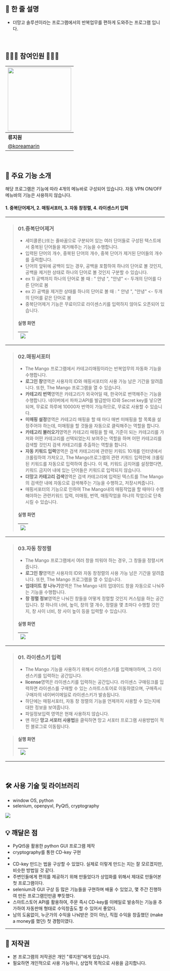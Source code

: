 ## 🌾 한 줄 설명
- 더망고 솔루션이라는 프로그램에서의 반복업무를 편하게 도와주는 프로그램 입니다.
<br>



## 🧑🏻‍💻 참여인원 👩🏻‍💻  

><p align = "center">

| <img src="https://avatars.githubusercontent.com/u/110477854?s=400&u=46e5a133431ac49df4503dca67936937a813edb7&v=4" width="200"> |
| ---------------------------------------------------------------------------- |
| **류지원**                                                                   |
| [@koreamarin](https://github.com/koreamarin)                                 |

></p>

<br>

## 📖 주요 기능 소개
해당 프로그램은 기능에 따라 4개의 메뉴바로 구성되어 있습니다. 자동 VPN ON/OFF 메뉴바의 기능은 사용하지 않습니다.
#### 1. 중복단어제거, 2. 매핑서포터, 3. 자동 창정렬, 4. 라이센스키 입력

---

>### 01.중복단어제거
> - 세미콜론(;)또는 줄바꿈으로 구분되어 있는 여러 단어들로 구성된 텍스트에서 중복된 단어들을 제거해주는 기능을 수행합니다.
> - 입력된 단어의 개수, 중복된 단어의 개수, 중복 단어가 제거된 단어들의 개수를 출력합니다.
> - 단어의 앞뒤에 공백이 있는 경우, 공백을 포함하여 하나의 단어로 볼 것인지, 공백을 제거한 상태로 하나의 단어로 볼 것인지 구분할 수 있습니다.
> - ex 1) 공백까지 하나의 단어로 볼 때 : " 안녕 ", "안녕" <- 두개의 단어를 다른 단어로 봄
> - ex 2) 공백을 제거한 상태를 하나의 단어로 볼 때 : " 안녕 ", "안녕" <- 두개의 단어를 같은 단어로 봄
> - 중복단어제거 기능은 무료이므로 라이센스키를 입력하지 않아도 오픈되어 있습니다.
>#### 실행 화면
>|<img src="https://github.com/koreamarin/03.mango_supporter/assets/110477854/634ed9c3-e5cf-4694-92c1-f1624efd3841">|
>| ------------------------------------------------------- |

---

>### 02.매핑서포터
> - The Mango 프로그램에서 카테고리매핑이라는 반복업무의 자동화 기능을 수행합니다.
> - <b>로그인 창</b>영역은 사용자의 ID와 매핑서포터의 사용 가능 남은 기간을 알려줍니다. 또한, The Mango 프로그램을 열 수 있습니다.
> - <b>카테고리 번역</b>영역은 카테고리가 외국어일 때, 한국어로 번역해주는 기능을 수행합니다. 네이버에서 파파고API를 발급받아 ID와 Secret key를 넣으면 되며, 무료로 하루에 10000자 번역이 가능하므로, 무료로 사용할 수 있습니다.
> - <b>미매핑 설정</b>영역은 카테고리 매핑을 할 때 마다 매번 미매핑을 할 목록을 설정주어야 하는데, 미매핑을 할 것들을 자동으로 클릭해주는 역할을 합니다.
> - <b>카테고리 불러오기</b>영역은 카테고리 매핑을 할 때, 기준이 되는 카테고리를 가져와 어떤 카테고리를 선택되었는지 보여주는 역할을 하며 어떤 카테고리를 검색할 것인지 검색 카테고리를 추출하는 역할을 합니다.
> - <b>자동 키워드 입력</b>영역은 검색 카테고리에 관련된 키워드 10개를 인터넷에서 크롤링하여 가져오고, The Mango프로그램의 관련 키워드 입력란에 크롤링된 키워드를 자동으로 입력하여 줍니다. 이 때, 키워드 금지어를 설정했다면, 키워드 금지어 내에 있는 단어들은 키워드로 입력되지 않습니다.
> - <b>더망고 카테고리 검색</b>영역은 검색 카테고리에 입력된 텍스트를 The Mango의 검색란 내에 자동으로 검색해주는 기능을 수행하고, 저장시켜줍니다.
> - 매핑서포터의 기능으로 인하여 The Mango내의 매핑작업을 할 때마다 수행해야하는 관련키워드 입력, 미매핑, 번역, 매핑작업을 하나의 작업으로 단축시킬 수 있습니다.
>#### 실행 화면
>|<img src="https://github.com/koreamarin/03.mango_supporter/assets/110477854/d5742cc1-6b08-4f88-ba3f-62deeaace132">|
>| ------------------------------------------------------- |

---

>### 03.자동 창정렬
> - The Mango 프로그램에서 여러 창을 띄워야 하는 경우, 그 창들을 정렬시켜 줍니다.
> - <b>로그인 창</b>영역은 사용자의 ID와 자동 창정렬의 사용 가능 남은 기간을 알려줍니다. 또한, The Mango 프로그램을 열 수 있습니다.
> - <b>업데이트 창 나누기</b>영역은 The Mango 내의 업데이드 창을 자동으로 나눠주는 기능을 수행합니다.
> - <b>창 정렬 정보</b>영역은 나눠진 창들을 어떻게 정렬할 것인지 커스텀을 하는 공간입니다. 창 하나의 너비, 높이, 창의 열 개수, 정렬을 몇 초마다 수행할 것인지, 창 사이 너비, 창 사이 높이 등을 입력할 수 있습니다.
>#### 실행 화면
>|<img src="https://github.com/koreamarin/03.mango_supporter/assets/110477854/72f9ad59-13ef-487e-8f3d-7ce31bacb632">|
>| ------------------------------------------------------- |

---

>### 01. 라이센스키 입력
> - The Mango 기능을 사용하기 위해서 라이센스키를 입력해야하며, 그 라이센스키를 입력하는 공간입니다.
> - <b>license</b>영역은 라이센스키를 입력하는 공간입니다. 라이센스 구매링크를 입력하면 라이센스를 구매할 수 있는 스마트스토어로 이동하였으며, 구매즉시 구매자의 네이버이메일로 라이센스키가 발송됩니다.
> - 하단에는 매핑서포터, 자동 창 정렬의 기능을 언제까지 사용할 수 있는지에 대한 정보을 보여줍니다.
> - 파일정보입력 영역은 현재 사용하지 않습니다.
> - 맨 하단 <b>망고 서포터 사용법</b>을 클릭하면 망고 서포터 프로그램 사용방법이 적힌 블로그로 이동됩니다.

>#### 실행 화면
>|<img src="https://github.com/koreamarin/03.mango_supporter/assets/110477854/ed70dcc3-d822-42cf-96f7-5c375f96c3d2">|
>| ------------------------------------------------------- |

---

<br>

## 🛠️ 사용 기술 및 라이브러리
- window OS, python
- selenium, openpyxl, PyQt5, cryptography
<img src="https://github.com/koreamarin/03.mango_supporter/assets/110477854/d6e7def4-657b-498b-8564-04badaa70a5a">

<br>

## 💡 깨달은 점
- PyQt5을 활용한 python GUI 프로그램 제작
- cryptography를 통한 CD-key 구현
- 
- CD-key 만드는 법을 구상할 수 있었다. 실제로 이렇게 만드는 지는 잘 모르겠지만, 비슷한 방법일 것 같다.
- 주변인들에게 편의를 제공하기 위해 만들었다가 상업화를 위해서 제대로 만들어본 첫 프로그램이다.
- selenium과 GUI 구상 등 많은 기능들을 구현하며 배울 수 있었고, 몇 주간 진행하여 만든 프로그램인만큼 뿌듯했다.
- 스마트스토어 API를 활용하여, 주문 즉시 CD-key를 이메일로 발송하는 기능을 추가하여 자동판매 형태로 수익창출도 할 수 있어서 좋았다.
- 남의 도움없이, 누군가의 수익을 나눠받은 것이 아닌, 직접 수익을 창출했던 (make a money를 했던) 첫 경험이였다.

---

## 📖 저작권
- 본 프로그램의 저작권은 개인 "류지원"에게 있습니다.
- 필요하면 개인적으로 사용 가능하나, 상업적 목적으로 사용을 금지합니다.

